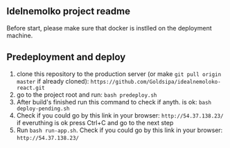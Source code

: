 ## Idelnemolko project readme

Before start, please make sure that docker is instlled on the deployment machine.

## Predeployment and deploy
1. clone this repository to the production server (or make `git pull origin master` if already cloned):
  `https://github.com/Goldsipa/idealnemoloko-react.git`
2. go to the project root and run:
  `bash predeploy.sh`
3. After build's finished run this command to check if anyth. is ok:
  `bash deploy-pending.sh`
4. Check if you could go by this link in your browser: `http://54.37.138.23/`
  if everuthing is ok press Ctrl+C and go to the next step
5. Run `bash run-app.sh`.
  Check if you could go by this link in your browser: `http://54.37.138.23/`
